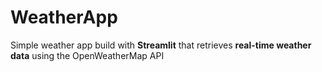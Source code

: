 # WeatherApp
Simple weather app build with **Streamlit** that retrieves **real-time weather data** using the OpenWeatherMap API
